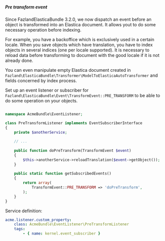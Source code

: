 ##### Pre transform event

Since FazlandElasticaBundle 3.2.0, we now dispatch an event before an object is
transformed into an Elastica document. It allows yout to do some necessary
operation before indexing.

For example, you have a backoffice which is exclusively used in a certain locale.
When you save objects which have translation, you have to index objects in
several indices (one per locale supported). It is necessary to reload data before
transforming to document with the good locale if it is not already done.

You can even manipulate empty Elastica document created in
`Fazland\ElasticaBundle\Transformer\ModelToElasticaAutoTransformer` and fields
concerned by index process.

Set up an event listener or subscriber for 
`Fazland\ElasticaBundle\Event\TransformEvent::PRE_TRANSFORM` to be able to do some
operation on your objects.

```php

namespace AcmeBundle\EventListener;

class PreTransformListener implements EventSubscriberInterface
{
    private $anotherService;
    
    // ...
    
    public function doPreTransform(TransformEvent $event)
    {
        $this->anotherService->reloadTranslation($event->getObject());
    }
    
    public static function getSubscribedEvents()
    {
        return array(
            TransformEvent::PRE_TRANSFORM => 'doPreTransform',
        );
    }
}
```

Service definition:
```yml
acme.listener.custom_property:
    class: AcmeBundle\EventListener\PreTransformListener
    tags:
        - { name: kernel.event_subscriber }
```
